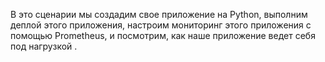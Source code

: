 В это сценарии мы создадим свое приложение на Python, выполним деплой этого приложения, настроим мониторинг этого приложения с помощью Prometheus, и посмотрим, как наше приложение ведет себя под нагрузкой
.
